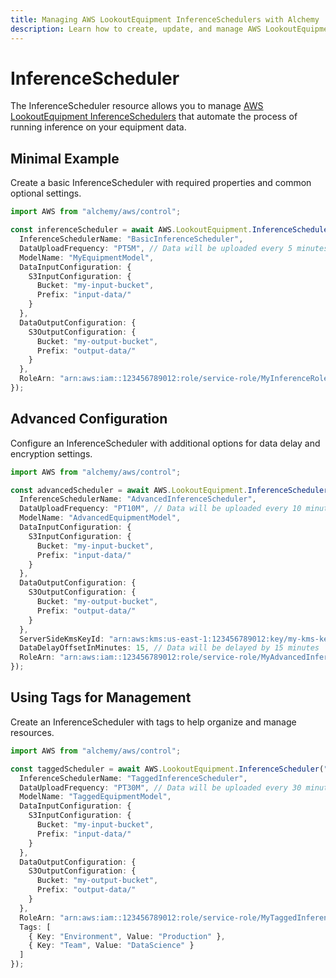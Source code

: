 ```yaml
---
title: Managing AWS LookoutEquipment InferenceSchedulers with Alchemy
description: Learn how to create, update, and manage AWS LookoutEquipment InferenceSchedulers using Alchemy Cloud Control.
---
```


# InferenceScheduler

The InferenceScheduler resource allows you to manage [AWS LookoutEquipment InferenceSchedulers](https://docs.aws.amazon.com/lookoutequipment/latest/userguide/) that automate the process of running inference on your equipment data.

## Minimal Example

Create a basic InferenceScheduler with required properties and common optional settings.

```ts
import AWS from "alchemy/aws/control";

const inferenceScheduler = await AWS.LookoutEquipment.InferenceScheduler("basicScheduler", {
  InferenceSchedulerName: "BasicInferenceScheduler",
  DataUploadFrequency: "PT5M", // Data will be uploaded every 5 minutes
  ModelName: "MyEquipmentModel",
  DataInputConfiguration: {
    S3InputConfiguration: {
      Bucket: "my-input-bucket",
      Prefix: "input-data/"
    }
  },
  DataOutputConfiguration: {
    S3OutputConfiguration: {
      Bucket: "my-output-bucket",
      Prefix: "output-data/"
    }
  },
  RoleArn: "arn:aws:iam::123456789012:role/service-role/MyInferenceRole"
});
```

## Advanced Configuration

Configure an InferenceScheduler with additional options for data delay and encryption settings.

```ts
import AWS from "alchemy/aws/control";

const advancedScheduler = await AWS.LookoutEquipment.InferenceScheduler("advancedScheduler", {
  InferenceSchedulerName: "AdvancedInferenceScheduler",
  DataUploadFrequency: "PT10M", // Data will be uploaded every 10 minutes
  ModelName: "AdvancedEquipmentModel",
  DataInputConfiguration: {
    S3InputConfiguration: {
      Bucket: "my-input-bucket",
      Prefix: "input-data/"
    }
  },
  DataOutputConfiguration: {
    S3OutputConfiguration: {
      Bucket: "my-output-bucket",
      Prefix: "output-data/"
    }
  },
  ServerSideKmsKeyId: "arn:aws:kms:us-east-1:123456789012:key/my-kms-key",
  DataDelayOffsetInMinutes: 15, // Data will be delayed by 15 minutes
  RoleArn: "arn:aws:iam::123456789012:role/service-role/MyAdvancedInferenceRole"
});
```

## Using Tags for Management

Create an InferenceScheduler with tags to help organize and manage resources.

```ts
import AWS from "alchemy/aws/control";

const taggedScheduler = await AWS.LookoutEquipment.InferenceScheduler("taggedScheduler", {
  InferenceSchedulerName: "TaggedInferenceScheduler",
  DataUploadFrequency: "PT30M", // Data will be uploaded every 30 minutes
  ModelName: "TaggedEquipmentModel",
  DataInputConfiguration: {
    S3InputConfiguration: {
      Bucket: "my-input-bucket",
      Prefix: "input-data/"
    }
  },
  DataOutputConfiguration: {
    S3OutputConfiguration: {
      Bucket: "my-output-bucket",
      Prefix: "output-data/"
    }
  },
  RoleArn: "arn:aws:iam::123456789012:role/service-role/MyTaggedInferenceRole",
  Tags: [
    { Key: "Environment", Value: "Production" },
    { Key: "Team", Value: "DataScience" }
  ]
});
```